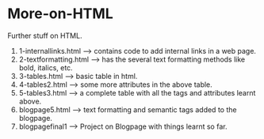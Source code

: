 # More-on-HTML
Further stuff on HTML.
  1) 1-internallinks.html --> contains code to add internal links in a web page.
  2) 2-textformatting.html --> has the several text formatting methods like bold, italics, etc.
  3) 3-tables.html --> basic table in html.
  4) 4-tables2.html --> some more attributes in the above table.
  5) 5-tables3.html --> a complete table with all the tags and attributes learnt above.
  6) blogpage5.html --> text formatting and semantic tags added to the blogpage.
  7) blogpagefinal1 --> Project on Blogpage with things learnt so far.

